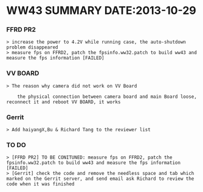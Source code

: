 WW43 SUMMARY	DATE:2013-10-29
================================
### FFRD PR2
	> increase the power to 4.2V while running case, the auto-shutdown problem disappeared 
	> measure fps on FFRD2, patch the fpsinfo.ww32.patch to build ww43 and measure the fps information [FAILED]

### VV BOARD
	> The reason why camera did not work on VV Board

		the physical connection between camera board and main Board loose, reconnect it and reboot VV BOARD, it works
	
### Gerrit
	> Add haiyangX,Bu & Richard Tang to the reviewer list			

### TO DO
	> [FFRD PR2] TO BE CONITUNED: measure fps on FFRD2, patch the fpsinfo.ww32.patch to build ww43 and measure the fps information [FAILED]
	> [Gerrit] check the code and remove the needless space and tab which marked on the Gerrit server, and send email ask Richard to review the code when it was finished

